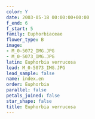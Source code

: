 ```yaml
---
color: Y
date: 2003-05-18 00:00:00+00:00
f_end: 6
f_start: 5
family: Euphorbiaceae
flower_type: B
image:
- M_0-5072_IMG.JPG
- M_0-5073_IMG.JPG
latin: Euphorbia verrucosa
lead: M_0-5073_IMG.JPG
lead_sample: false
name: index.en
order: Euphorbia
parallel: false
petals_joined: false
star_shape: false
title: Euphorbia verrucosa
---
```

